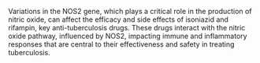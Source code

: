Variations in the NOS2 gene, which plays a critical role in the production of nitric oxide, can affect the efficacy and side effects of isoniazid and rifampin, key anti-tuberculosis drugs. These drugs interact with the nitric oxide pathway, influenced by NOS2, impacting immune and inflammatory responses that are central to their effectiveness and safety in treating tuberculosis.